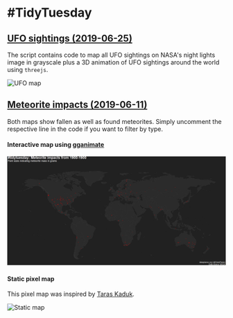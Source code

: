 # #TidyTuesday

## [UFO sightings (2019-06-25)](https://github.com/rfordatascience/tidytuesday/tree/master/data/2019/2019-06-25)

The script contains code to map all UFO sightings on NASA's night lights image in grayscale plus a 3D animation of UFO sightings around the world using `threejs`. 

![UFO map](https://raw.githubusercontent.com/lhehnke/tidytuesday/master/ufo-sightings/UFO_map.png)


## [Meteorite impacts (2019-06-11)](https://github.com/rfordatascience/tidytuesday/tree/master/data/2019/2019-06-11)

Both maps show fallen as well as found meteorites. Simply uncomment the respective line in the code if you want to filter by type.

#### Interactive map using [gganimate](https://github.com/thomasp85/gganimate)
![Interactive map](https://raw.githubusercontent.com/lhehnke/tidytuesday/master/meteorite-impacts/meteorite_map_animated.gif)

#### Static pixel map 

This pixel map was inspired by [Taras Kaduk](https://taraskaduk.com/2017/11/26/pixel-maps/).

![Static map](https://raw.githubusercontent.com/lhehnke/tidytuesday/master/meteorite-impacts/meteorite_map.png)


